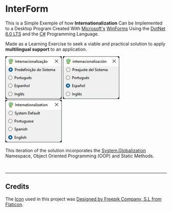 # InterForm

This is a Simple Exemple of how **Internationalization** Can be Implemented to a Desktop Program Created With [Microsoft's](https://github.com/microsoft) [WinForms](https://github.com/dotnet/winforms) Using the [DotNet 6.0 LTS](https://github.com/dotnet) and the [C#](https://github.com/dotnet/csharplang) Programming Language.

Made as a Learning Exercise to seek a viable and practical solution to apply **multilingual support** to an application.

![System](https://github.com/Marcello-Goncalves/InterForm/blob/master/OutputImages/System.jpg "System")
![Spanish](https://github.com/Marcello-Goncalves/InterForm/blob/master/OutputImages/Spanish.jpg "Spanish")
![English](https://github.com/Marcello-Goncalves/InterForm/blob/master/OutputImages/English.jpg "English")

This iteration of the solution incorporates the [System.Globalization](https://learn.microsoft.com/en-us/dotnet/api/system.globalization?view=net-6.0) Namespace, Object Oriented Programming (OOP) and Static Methods.

<br>

---

## Credits

The [Icon](https://www.flaticon.com/free-icon/earth-globe_587874?term=globe&page=1&position=23&page=1&position=23&related_id=587874&origin=style) used in this project was [Designed by Freepik Company, S.L from Flaticon](https://media.flaticon.com/license/license.pdf).
